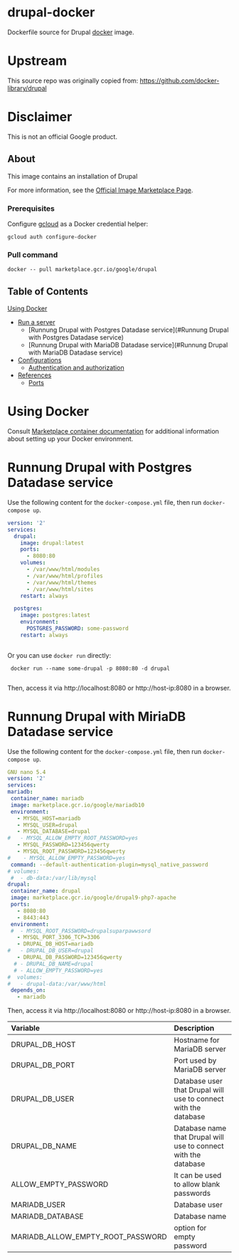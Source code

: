 drupal-docker
============

Dockerfile source for Drupal [docker](https://docker.io) image.

# Upstream

This source repo was originally copied from:
https://github.com/docker-library/drupal


# Disclaimer

This is not an official Google product.

## About
This image contains an installation of Drupal

For more information, see the
[Official Image Marketplace Page](to-do).

### Prerequisites

Configure [gcloud](https://cloud.google.com/sdk/gcloud/) as a Docker credential helper:

```shell
gcloud auth configure-docker
```
### Pull command

```shell
docker -- pull marketplace.gcr.io/google/drupal
```
## Table of Contents

 [Using Docker](#using-docker)
  * [Run a  server](#run-a-activemq-server-docker)
    * [Runnung Drupal with Postgres Datadase service](#Runnung Drupal with Postgres Datadase service)
    * [Runnung Drupal with MariaDB Datadase service](#Runnung Drupal with MariaDB Datadase service)
  * [Configurations](#configurations-docker)
    * [Authentication and authorization](#authentication-and-authorization-docker)
* [References](#references)
  * [Ports](#references-ports)

# Using Docker

Consult [Marketplace container documentation](https://cloud.google.com/marketplace/docs/container-images)
for additional information about setting up your Docker environment.

# Runnung Drupal with Postgres Datadase service 

Use the following content for the `docker-compose.yml` file, then run `docker-compose up`.

```yaml
version: '2'
services:
  drupal:
    image: drupal:latest
    ports:
      - 8080:80
    volumes:
      - /var/www/html/modules
      - /var/www/html/profiles
      - /var/www/html/themes
      - /var/www/html/sites
    restart: always

  postgres:
    image: postgres:latest
    environment:
      POSTGRES_PASSWORD: some-password
    restart: always
 
```
 Or you can use `docker run` directly:

```
 docker run --name some-drupal -p 8080:80 -d drupal
 
```
 Then, access it via http://localhost:8080 or http://host-ip:8080 in a browser.
 
# Runnung Drupal with MiriaDB Datadase service 
 
 Use the following content for the `docker-compose.yml` file, then run `docker-compose up`.

 ```yaml
 GNU nano 5.4                                                                docker-compose.yml                                                                         
version: '2'
services:
 mariadb:
  container_name: mariadb
  image: marketplace.gcr.io/google/mariadb10
  environment:
    - MYSQL_HOST=mariadb
    - MYSQL_USER=drupal
    - MYSQL_DATABASE=drupal
 #   - MYSQL_ALLOW_EMPTY_ROOT_PASSWORD=yes
    - MYSQL_PASSWORD=123456qwerty
    - MYSQL_ROOT_PASSWORD=123456qwerty
#    - MYSQL_ALLOW_EMPTY_PASSWORD=yes
  command: --default-authentication-plugin=mysql_native_password
 # volumes:
  #  - db-data:/var/lib/mysql
 drupal:
  container_name: drupal
  image: marketplace.gcr.io/google/drupal9-php7-apache
  ports:
    - 8080:80
    - 8443:443
  environment:
  #  - MYSQL_ROOT_PASSWORD=drupalsuparpawwsord   
    - MYSQL_PORT_3306_TCP=3306
    - DRUPAL_DB_HOST=mariadb
 #   - DRUPAL_DB_USER=drupal
    - DRUPAL_DB_PASSWORD=123456qwerty
   # - DRUPAL_DB_NAME=drupal
   # - ALLOW_EMPTY_PASSWORD=yes
#  volumes:
 #   - drupal-data:/var/www/html
  depends_on:
    - mariadb


```
 Then, access it via http://localhost:8080 or http://host-ip:8080 in a browser.

 | **Variable** | **Description** |
|:-------------|:----------------|
|DRUPAL_DB_HOST | Hostname for MariaDB server|
|DRUPAL_DB_PORT | Port used by MariaDB server|
|DRUPAL_DB_USER | Database user that Drupal will use to connect with the database|
|DRUPAL_DB_NAME | Database name that Drupal will use to connect with the database|
|ALLOW_EMPTY_PASSWORD | It can be used to allow blank passwords|
|MARIADB_USER | Database user|
|MARIADB_DATABASE | Database name|
|MARIADB_ALLOW_EMPTY_ROOT_PASSWORD|option for empty password| 
 

